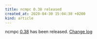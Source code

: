 ```yaml
---
title: ncmpc 0.38 released
created_at: 2020-04-30 15:04:38 +0200
kind: article
---
```


ncmpc [0.38](http://www.musicpd.org/download/ncmpc/0/ncmpc-0.38.tar.xz) has been released.
[Change log](https://raw.githubusercontent.com/MusicPlayerDaemon/ncmpc/v0.38/NEWS)
